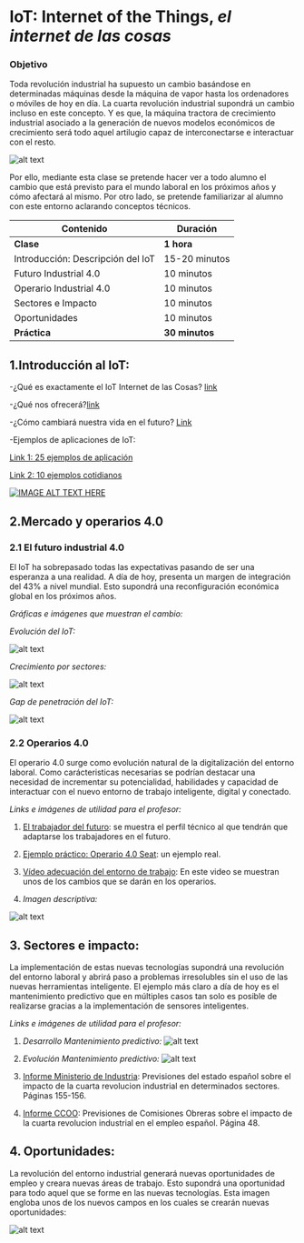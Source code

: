 # IoT: Internet of the Things, *el internet de las cosas*

### Objetivo

Toda revolución industrial ha supuesto un cambio basándose en determinadas máquinas desde la máquina de vapor hasta los ordenadores o móviles de hoy en día. La cuarta revolución industrial supondrá un cambio incluso en este concepto. Y es que, la máquina tractora de crecimiento industrial asociado a la generación de nuevos modelos económicos de crecimiento será todo aquel artilugio capaz de interconectarse e interactuar con el resto.

![alt text](IoT%20inicio.PNG)

Por ello, mediante esta clase se pretende hacer ver a todo alumno el cambio que está previsto para el mundo laboral en los próximos años y cómo afectará al mismo. Por otro lado, se pretende familiarizar al alumno con este entorno aclarando conceptos técnicos.

| Contenido | Duración |
| ----- | ----- |
| **Clase** | **1 hora** |
|  Introducción: Descripción del IoT | 15-20 minutos |
|  Futuro Industrial 4.0 | 10 minutos |
|  Operario Industrial 4.0 | 10 minutos |
|  Sectores e Impacto | 10 minutos |
|  Oportunidades | 10 minutos |
| **Práctica** | **30 minutos** |

## 1.Introducción al IoT:

-¿Qué es exactamente el IoT Internet de las Cosas? [link](https://www.domodesk.com/221-a-fondo-que-es-iot-el-internet-de-las-cosas.html)

-¿Qué nos ofrecerá?[link](https://www.domodesk.com/221-a-fondo-que-es-iot-el-internet-de-las-cosas.html)

-¿Cómo cambiará nuestra vida en el futuro? [Link](https://hipertextual.com/2015/06/internet-of-things)

-Ejemplos de aplicaciones de IoT:

[Link 1: 25 ejemplos de aplicación](https://soniadurolimia.com/25-ejemplos-internet-de-las-cosas-te-dejaran-la-boca-abierta/)

[Link 2: 10 ejemplos cotidianos](https://www.idat.edu.pe/blog/internet-de-las-cosas-10-ejemplos-innovadores)

[![IMAGE ALT TEXT HERE](videpo_IoT_EnCasa.PNG)](https://www.youtube.com/watch?v=VTs5y1QlEtk)


## 2.Mercado y operarios 4.0
### 2.1 El futuro industrial 4.0

El IoT ha sobrepasado todas las expectativas pasando de ser una esperanza a una realidad. A día de hoy, presenta un margen de integración del 43% a nivel mundial. Esto supondrá una reconfiguración económica global en los próximos años.

*Gráficas e imágenes que muestran el cambio:*

*Evolución del IoT:*

![alt text](Crecimiento_IoT.PNG)

*Crecimiento por sectores:*

![alt text](Sectores_IoT.PNG)

*Gap de penetración del IoT:*

![alt text](Gap_de_Penetracion.PNG)

### 2.2	Operarios 4.0

El operario 4.0 surge como evolución natural de la digitalización del entorno laboral. Como carácteristicas necesarias se podrían destacar una necesidad de incrementar su potencialidad, habilidades y capacidad de interactuar con el nuevo entorno de trabajo inteligente, digital y conectado.

*Links e imágenes de utilidad para el profesor:*

1. [El trabajador del futuro](https://www.negociosennavarra.com/trabajador-del-futuro-la-industria-4-0/): se muestra el perfil técnico al que tendrán que adaptarse los trabajadores en el futuro.

2. [Ejemplo práctico: Operario 4.0 Seat](https://www.europapress.es/motor/coches-00640/noticia-seat-presenta-concepto-operario-conectado-ii-congreso-industria-conectada-40-20180926191128.html): un ejemplo real.

3. [Vídeo adecuación del entorno de trabajo](https://www.youtube.com/watch?time_continue=50&v=mBNBELPMuXU): En este video se muestran unos de los cambios que se darán en los operarios.

4. *Imagen descriptiva:*

![alt text](Herramientas_Operarios_4.0.PNG)

## 3. Sectores e impacto:

La implementación de estas nuevas tecnologías supondrá una revolución del entorno laboral y abrirá paso a problemas irresolubles sin el uso de las nuevas herramientas inteligente. El ejemplo más claro a día de hoy es el mantenimiento predictivo que en múltiples casos tan solo es posible de realizarse gracias a la implementación de sensores inteligentes.

*Links e imágenes de utilidad para el profesor:*

1. *Desarrollo Mantenimiento predictivo:*
![alt text](Mantenimiento_Predictivo.PNG)

2. *Evolución Mantenimiento predictivo:*
![alt text](Evolucion_mantenimiento_predictivo.PNG)

3. [Informe Ministerio de Industria](https://www.mincotur.gob.es/Publicaciones/Publicacionesperiodicas/EconomiaIndustrial/RevistaEconomiaIndustrial/406/BLANCO,%20FONTRODONA%20Y%20POVEDA.pdf): Previsiones del estado español sobre el impacto de la cuarta revolucion industrial en determinados sectores. Páginas 155-156.

4. [Informe CCOO](http://www.industria.ccoo.es/4290fc51a3697f785ba14fce86528e10000060.pdf): Previsiones de Comisiones Obreras sobre el impacto de la cuarta revolucion industrial en el empleo español. Página 48.


## 4. Oportunidades:

La revolución del entorno industrial generará nuevas oportunidades de empleo y creara nuevas áreas de trabajo. Esto supondrá una oportunidad para todo aquel que se forme en las nuevas tecnologías. Esta imagen engloba unos de los nuevos campos en los cuales se crearán nuevas oportunidades:

![alt text](Oportunidades_IoT.PNG)

